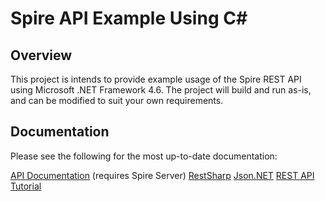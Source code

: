 # Spire API Example Using C#

## Overview

This project is intends to provide example usage of the Spire REST API using
Microsoft .NET Framework 4.6. The project will build and run as-is, and can be
modified to suit your own requirements.


## Documentation

Please see the following for the most up-to-date documentation:

[API Documentation](https://localhost:10880/doc) (requires Spire Server)
[RestSharp](http://restsharp.org)
[Json.NET](http://www.newtonsoft.com/json)
[REST API Tutorial](http://www.restapitutorial.com/)
